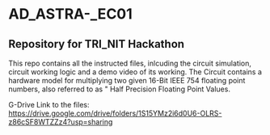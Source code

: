 # AD_ASTRA-_EC01
## Repository for TRI_NIT Hackathon

This repo contains all the instructed files, inlcuding the circuit simulation, circuit working logic and a demo video of its working. The Circuit contains a hardware model for multiplying two given 16-Bit IEEE 754 floating point numbers, also referred to as " Half Precision Floating Point Values.

G-Drive Link to the files: https://drive.google.com/drive/folders/1S15YMz2i6d0U6-OLRS-z86cSF8WTZZz4?usp=sharing
